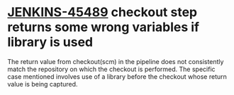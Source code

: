 # [JENKINS-45489](https://issues.jenkins-ci.org/browse/JENKINS-15103) checkout step returns some wrong variables if library is used

The return value from checkout(scm) in the pipeline does not consistently
match the repository on which the checkout is performed.  The specific
case mentioned involves use of a library before the checkout whose return
value is being captured.
